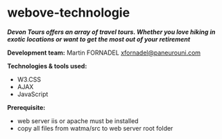 # webove-technologie
**_Devon Tours offers an array of travel tours. Whether you love hiking in exotic locations or want to get the most out of your retirement_**

**Development team:** 
Martin FORNADEL
<xfornadel@paneurouni.com>

**Technologies & tools used:**
- W3.CSS
- AJAX
- JavaScript

**Prerequisite:**
- web server iis or apache must be installed
- copy all files from watma/src to web server root folder
